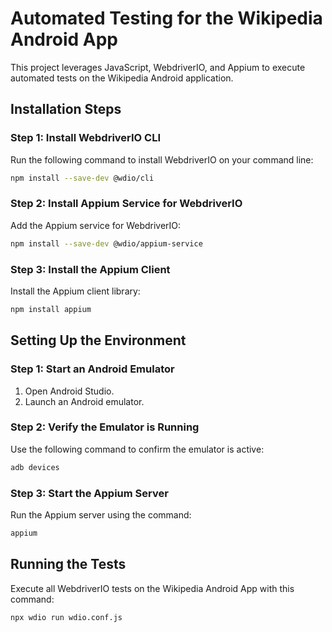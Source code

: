 # Automated Testing for the Wikipedia Android App

This project leverages JavaScript, WebdriverIO, and Appium to execute automated tests on the Wikipedia Android application.

## Installation Steps

### Step 1: Install WebdriverIO CLI
Run the following command to install WebdriverIO on your command line:
```bash
npm install --save-dev @wdio/cli
```

### Step 2: Install Appium Service for WebdriverIO
Add the Appium service for WebdriverIO:
```bash
npm install --save-dev @wdio/appium-service
```

### Step 3: Install the Appium Client
Install the Appium client library:
```bash
npm install appium
```

## Setting Up the Environment

### Step 1: Start an Android Emulator
1. Open Android Studio.
2. Launch an Android emulator.

### Step 2: Verify the Emulator is Running
Use the following command to confirm the emulator is active:
```bash
adb devices
```

### Step 3: Start the Appium Server
Run the Appium server using the command:
```bash
appium
```

## Running the Tests
Execute all WebdriverIO tests on the Wikipedia Android App with this command:
```bash
npx wdio run wdio.conf.js
```
